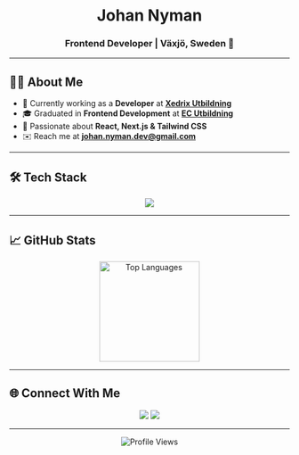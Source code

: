 <h1 align="center">Johan Nyman</h1>
<h3 align="center">Frontend Developer | Växjö, Sweden 📍</h3>

---

## 👨‍💻 About Me
- 💼 Currently working as a **Developer** at [**Xedrix Utbildning**](https://www.linkedin.com/company/xedrix-utbildning/posts/?feedView=all)
- 🎓 Graduated in **Frontend Development** at [**EC Utbildning**](https://ecutbildning.se)  
- 🌱 Passionate about **React, Next.js & Tailwind CSS**  
- ✉️ Reach me at **johan.nyman.dev@gmail.com**  

---

## 🛠 Tech Stack
<p align="center">
  <img src="https://skillicons.dev/icons?i=html,css,js,ts,react,nextjs,tailwind,nodejs,express,git,github,vscode,figma,linux" />
</p>

---

## 📈 GitHub Stats

<p align="center">
  <img src="https://github-readme-stats.vercel.app/api/top-langs/?username=nyman556&layout=compact&theme=nightowl" height="180" alt="Top Languages" />
</p>

---

## 🌐 Connect With Me
<p align="center">
  <a href="mailto:johan.nyman.dev@gmail.com"><img src="https://img.shields.io/badge/Email-D14836?style=for-the-badge&logo=gmail&logoColor=white"/></a>
  <a href="https://www.linkedin.com/in/johan-nyman-b574831bb/" target="_blank"><img src="https://img.shields.io/badge/LinkedIn-0077B5?style=for-the-badge&logo=linkedin&logoColor=white"/></a>
</p>

---

<p align="center">
  <img src="https://komarev.com/ghpvc/?username=nyman556&color=blue&style=flat-square&label=Profile+Views" alt="Profile Views" />
</p>
